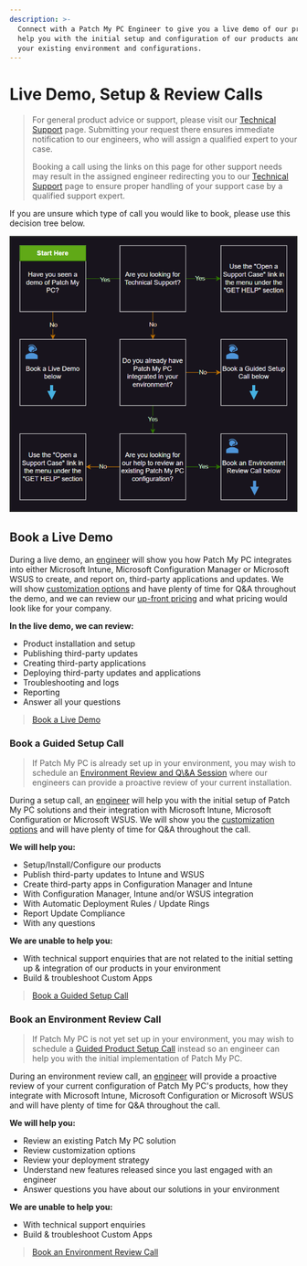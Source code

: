 ```yaml
---
description: >-
  Connect with a Patch My PC Engineer to give you a live demo of our products,
  help you with the initial setup and configuration of our products and review
  your existing environment and configurations.
---
```


# Live Demo, Setup & Review Calls

<blockquote class="wp-block-quote">
<p>For general product advice or support, please visit our <a href="https://patchmypc.com/technical-support">Technical Support</a> page. Submitting your request there ensures immediate notification to our engineers, who will assign a qualified expert to your case.</p>
<p>Booking a call using the links on this page for other support needs may result in the assigned engineer redirecting you to our <a href="https://patchmypc.com/technical-support">Technical Support</a> page to ensure proper handling of your support case by a qualified support expert.</p>
</blockquote>

If you are unsure which type of call you would like to book, please use this decision tree below.

![](/_images/image-(595).png "Book a call - decision tree")

## Book a Live Demo

During a live demo, an [engineer](https://patchmypc.com/about-us#meet-the-team) will show you how Patch My PC integrates into either Microsoft Intune, Microsoft Configuration Manager or Microsoft WSUS to create, and report on, third-party applications and updates. We will show [customization options](https://patchmypc.com/custom-options-available-for-third-party-updates-and-applications) and have plenty of time for Q\&A throughout the demo, and we can review our [up-front pricing](https://patchmypc.com/request-quote#pricing-chart) and what pricing would look like for your company.

<strong>In the live demo, we can review:</strong>

* Product installation and setup
* Publishing third-party updates
* Creating third-party applications
* Deploying third-party updates and applications
* Troubleshooting and logs
* Reporting
* Answer all your questions

<blockquote class="wp-block-quote">
<p><a href="https://patchmypc.com/schedule-live-demo">Book a Live Demo</a><a href="https://patchmypc.com/schedule-live-demo?utm_source=github\&utm_medium=referral\&utm_content=docs-article"> </a></p>
</blockquote>

### Book a Guided Setup Call

<blockquote class="wp-block-quote">
<p>If Patch My PC is already set up in your environment, you may wish to schedule an <a href="https://patchmypc.com/environment-review-call">Environment Review and Q\&A Session</a> where our engineers can provide a proactive review of your current installation.</p>
</blockquote>

During a setup call, an [engineer](https://patchmypc.com/about-us#meet-the-team) will help you with the initial setup of Patch My PC solutions and their integration with Microsoft Intune, Microsoft Configuration or Microsoft WSUS. We will show you the [customization options](https://patchmypc.com/custom-options-available-for-third-party-updates-and-applications) and will have plenty of time for Q\&A throughout the call.

<strong>We will help you:</strong>

* Setup/Install/Configure our products
* Publish third-party updates to Intune and WSUS
* Create third-party apps in Configuration Manager and Intune
* With Configuration Manager, Intune and/or WSUS integration
* With Automatic Deployment Rules / Update Rings
* Report Update Compliance
* With any questions

<strong>We are unable to help you:</strong>

* With technical support enquiries that are not related to the initial setting up & integration of our products in your environment
* Build & troubleshoot Custom Apps

<blockquote class="wp-block-quote">
<p><a href="https://patchmypc.com/schedule-setup-call?utm_source=github\&utm_medium=referral\&utm_content=docs-article">Book a Guided Setup Call</a></p>
</blockquote>

### Book an Environment Review Call

<blockquote class="wp-block-quote">
<p>If Patch My PC is not yet set up in your environment, you may wish to schedule a <a href="https://patchmypc.com/schedule-setup-call">Guided Product Setup Call</a> instead so an engineer can help you with the initial implementation of Patch My PC.</p>
</blockquote>

During an environment review call, an [engineer](https://patchmypc.com/about-us#meet-the-team) will provide a proactive review of your current configuration of Patch My PC's products, how they integrate with Microsoft Intune, Microsoft Configuration or Microsoft WSUS and will have plenty of time for Q\&A throughout the call.

<strong>We will help you:</strong>

* Review an existing Patch My PC solution
* Review customization options
* Review your deployment strategy
* Understand new features released since you last engaged with an engineer
* Answer questions you have about our solutions in your environment

<strong>We are unable to help you:</strong>

* With technical support enquiries
* Build & troubleshoot Custom Apps

<blockquote class="wp-block-quote">
<p><a href="https://patchmypc.com/environment-review-call?utm_source=github\&utm_medium=referral\&utm_content=docs-article">Book an Environment Review Call</a></p>
</blockquote>